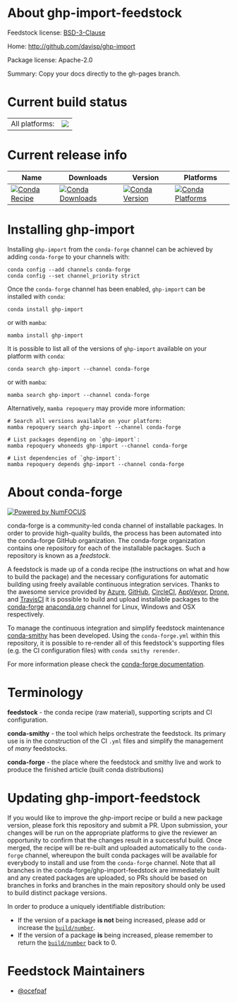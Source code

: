 About ghp-import-feedstock
==========================

Feedstock license: [BSD-3-Clause](https://github.com/conda-forge/ghp-import-feedstock/blob/main/LICENSE.txt)

Home: http://github.com/davisp/ghp-import

Package license: Apache-2.0

Summary: Copy your docs directly to the gh-pages branch.

Current build status
====================


<table><tr><td>All platforms:</td>
    <td>
      <a href="https://dev.azure.com/conda-forge/feedstock-builds/_build/latest?definitionId=3936&branchName=main">
        <img src="https://dev.azure.com/conda-forge/feedstock-builds/_apis/build/status/ghp-import-feedstock?branchName=main">
      </a>
    </td>
  </tr>
</table>

Current release info
====================

| Name | Downloads | Version | Platforms |
| --- | --- | --- | --- |
| [![Conda Recipe](https://img.shields.io/badge/recipe-ghp--import-green.svg)](https://anaconda.org/conda-forge/ghp-import) | [![Conda Downloads](https://img.shields.io/conda/dn/conda-forge/ghp-import.svg)](https://anaconda.org/conda-forge/ghp-import) | [![Conda Version](https://img.shields.io/conda/vn/conda-forge/ghp-import.svg)](https://anaconda.org/conda-forge/ghp-import) | [![Conda Platforms](https://img.shields.io/conda/pn/conda-forge/ghp-import.svg)](https://anaconda.org/conda-forge/ghp-import) |

Installing ghp-import
=====================

Installing `ghp-import` from the `conda-forge` channel can be achieved by adding `conda-forge` to your channels with:

```
conda config --add channels conda-forge
conda config --set channel_priority strict
```

Once the `conda-forge` channel has been enabled, `ghp-import` can be installed with `conda`:

```
conda install ghp-import
```

or with `mamba`:

```
mamba install ghp-import
```

It is possible to list all of the versions of `ghp-import` available on your platform with `conda`:

```
conda search ghp-import --channel conda-forge
```

or with `mamba`:

```
mamba search ghp-import --channel conda-forge
```

Alternatively, `mamba repoquery` may provide more information:

```
# Search all versions available on your platform:
mamba repoquery search ghp-import --channel conda-forge

# List packages depending on `ghp-import`:
mamba repoquery whoneeds ghp-import --channel conda-forge

# List dependencies of `ghp-import`:
mamba repoquery depends ghp-import --channel conda-forge
```


About conda-forge
=================

[![Powered by
NumFOCUS](https://img.shields.io/badge/powered%20by-NumFOCUS-orange.svg?style=flat&colorA=E1523D&colorB=007D8A)](https://numfocus.org)

conda-forge is a community-led conda channel of installable packages.
In order to provide high-quality builds, the process has been automated into the
conda-forge GitHub organization. The conda-forge organization contains one repository
for each of the installable packages. Such a repository is known as a *feedstock*.

A feedstock is made up of a conda recipe (the instructions on what and how to build
the package) and the necessary configurations for automatic building using freely
available continuous integration services. Thanks to the awesome service provided by
[Azure](https://azure.microsoft.com/en-us/services/devops/), [GitHub](https://github.com/),
[CircleCI](https://circleci.com/), [AppVeyor](https://www.appveyor.com/),
[Drone](https://cloud.drone.io/welcome), and [TravisCI](https://travis-ci.com/)
it is possible to build and upload installable packages to the
[conda-forge](https://anaconda.org/conda-forge) [anaconda.org](https://anaconda.org/)
channel for Linux, Windows and OSX respectively.

To manage the continuous integration and simplify feedstock maintenance
[conda-smithy](https://github.com/conda-forge/conda-smithy) has been developed.
Using the ``conda-forge.yml`` within this repository, it is possible to re-render all of
this feedstock's supporting files (e.g. the CI configuration files) with ``conda smithy rerender``.

For more information please check the [conda-forge documentation](https://conda-forge.org/docs/).

Terminology
===========

**feedstock** - the conda recipe (raw material), supporting scripts and CI configuration.

**conda-smithy** - the tool which helps orchestrate the feedstock.
                   Its primary use is in the construction of the CI ``.yml`` files
                   and simplify the management of *many* feedstocks.

**conda-forge** - the place where the feedstock and smithy live and work to
                  produce the finished article (built conda distributions)


Updating ghp-import-feedstock
=============================

If you would like to improve the ghp-import recipe or build a new
package version, please fork this repository and submit a PR. Upon submission,
your changes will be run on the appropriate platforms to give the reviewer an
opportunity to confirm that the changes result in a successful build. Once
merged, the recipe will be re-built and uploaded automatically to the
`conda-forge` channel, whereupon the built conda packages will be available for
everybody to install and use from the `conda-forge` channel.
Note that all branches in the conda-forge/ghp-import-feedstock are
immediately built and any created packages are uploaded, so PRs should be based
on branches in forks and branches in the main repository should only be used to
build distinct package versions.

In order to produce a uniquely identifiable distribution:
 * If the version of a package **is not** being increased, please add or increase
   the [``build/number``](https://docs.conda.io/projects/conda-build/en/latest/resources/define-metadata.html#build-number-and-string).
 * If the version of a package **is** being increased, please remember to return
   the [``build/number``](https://docs.conda.io/projects/conda-build/en/latest/resources/define-metadata.html#build-number-and-string)
   back to 0.

Feedstock Maintainers
=====================

* [@ocefpaf](https://github.com/ocefpaf/)

